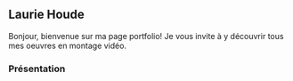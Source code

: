 ## Laurie Houde ##



Bonjour, bienvenue sur ma page portfolio! Je vous invite à y découvrir tous mes oeuvres en montage vidéo.


### Présentation ###
